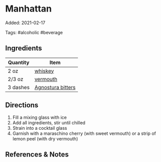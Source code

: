 # Manhattan

Added: 2021-02-17

Tags: #alcoholic #beverage

## Ingredients

| Quantity | Item                                                      |
| -------- | --------------------------------------------------------- |
| 2 oz     | [whiskey](../_ingredients/whiskey.md)                     |
| 2/3 oz   | [vermouth](../_ingredients/vermouth.md)                   |
| 3 dashes | [Agnostura bitters](../_ingredients/agnostura-bitters.md) |

## Directions

1. Fill a mixing glass with ice
2. Add all ingredients, stir until chilled
3. Strain into a cocktail glass
4. Garnish with a maraschino cherry (with sweet vermouth) or a strip of lemon peel (with dry vermouth)

## References & Notes

[^1]: Original recipe: The Periodic Table of Cocktails

[^2]: The Rob Roy is the made the same way as a Manhattan, just with scotch whiskey instead of bourbon or rye
